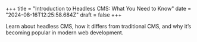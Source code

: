 +++
title = "Introduction to Headless CMS: What You Need to Know"
date = "2024-08-16T12:25:58.684Z"
draft = false
+++

  Learn about headless CMS, how it differs from traditional CMS, and why it’s becoming popular in modern web development.
        